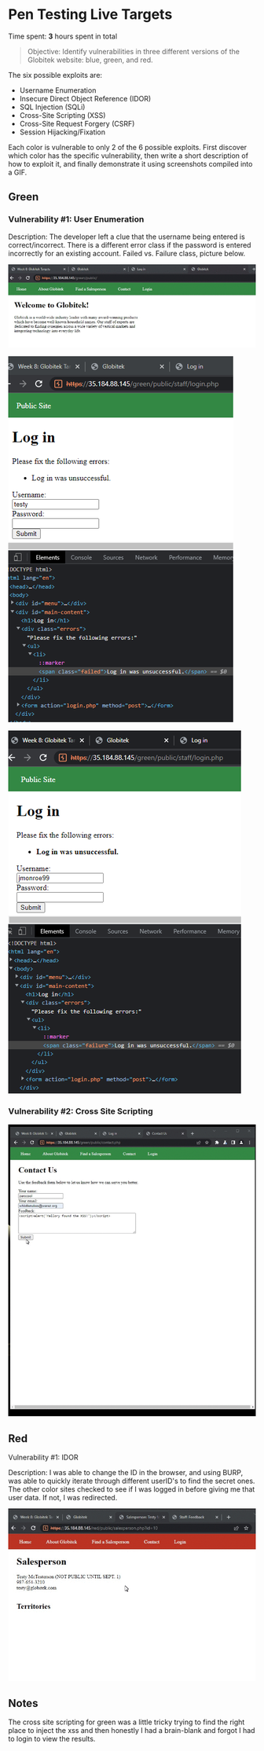 # Pen Testing Live Targets

Time spent: **3** hours spent in total

> Objective: Identify vulnerabilities in three different versions of the Globitek website: blue, green, and red.

The six possible exploits are:

* Username Enumeration
* Insecure Direct Object Reference (IDOR)
* SQL Injection (SQLi)
* Cross-Site Scripting (XSS)
* Cross-Site Request Forgery (CSRF)
* Session Hijacking/Fixation

Each color is vulnerable to only 2 of the 6 possible exploits. First discover which color has the specific vulnerability, then write a short description of how to exploit it, and finally demonstrate it using screenshots compiled into a GIF.

## Green

### Vulnerability #1: User Enumeration

Description:
The developer left a clue that the username being entered is correct/incorrect. There is a different error class if the password is entered incorrectly for an existing account. Failed vs. Failure class, picture below. 

![](uegreen.gif)

![](uegreen2.png)

![](uegreen3.png)

### Vulnerability #2: Cross Site Scripting

![](xssgreen1.gif)


## Red

Vulnerability #1: IDOR

Description: 
I was able to change the ID in the browser, and using BURP, was able to quickly iterate through different userID's to find the secret ones. The other color sites checked to see if I was logged in before giving me that user data. If not, I was redirected. 

![](idor1.gif)

## Notes

The cross site scripting for green was a little tricky trying to find the right place to inject the xss and then honestly I had a brain-blank and forgot I had to login to view the results. 

